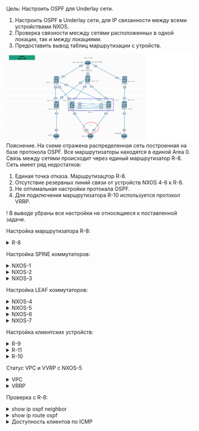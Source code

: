 Цель: Настроить OSPF для Underlay сети.

1. Настроить OSPF в Underlay сети, для IP связанности между всеми устройствами NXOS.
2. Проверка связности месжду сетями расположенных в одной локации, так и между локациями.
3. Предоставить вывод таблиц маршрутизации с утройств.

![](img/lab_schema2.png)
Пояснение. На схеме отражена распределенная сеть построенная на базе протокола OSPF. Все маршрутизаторы находятся в единой Area 0. Связь между сетями происходит через единый маршрутизатор R-8.
Сеть имеет ряд недостатков:

1. Единая точка отказа. Маршрутизацтор R-8.
2. Отсутствие резервных линий связи от устройств NXOS 4-6 к R-8.
3. Не оптимальная настройки протокала OSPF.
4. Для подключения маршрутизатора R-10 используется протокол VRRP.

! В выводе убраны все настройки не относящиеся к поставленной задаче.

Настройка маршрутизатора R-8:
<details>
<summary>R-8</summary>
<pre><code>

interface Loopback0
 ip address 1.1.1.255 255.255.255.255
!
interface Ethernet0/0
 ip address 10.10.10.0 255.255.255.254
!
interface Ethernet0/1
 ip address 10.10.10.2 255.255.255.254
!
interface Ethernet0/2
 ip address 10.10.10.4 255.255.255.254
!
interface Ethernet0/3
 no ip address
!
router ospf 1
 router-id 1.1.1.255
 passive-interface default
 no passive-interface Ethernet0/0
 no passive-interface Ethernet0/1
 no passive-interface Ethernet0/2
 network 1.1.1.255 0.0.0.0 area 0
 network 10.10.10.0 0.0.0.1 area 0
 network 10.10.10.2 0.0.0.1 area 0
 network 10.10.10.4 0.0.0.1 area 0

</code></pre>
</details>

Настройка SPINE коммутаторов:
<details>
<summary>NXOS-1</summary>
<pre><code>
SPINE-1# show run

feature ospf
feature interface-vlan
feature hsrp
feature lacp
feature vpc

interface Ethernet1/1
  no switchport
  ip address 10.10.10.1/31
  ip router ospf UNDERLAY area 0.0.0.0
  no shutdown

interface Ethernet1/2
  no switchport
  medium p2p
  ip unnumbered loopback0
  ip router ospf UNDERLAY area 0.0.0.0
  no shutdown

interface Ethernet1/3
  no switchport
  medium p2p
  ip unnumbered loopback0
  ip router ospf UNDERLAY area 0.0.0.0
  no shutdown

interface Ethernet1/4
  no switchport
  medium p2p
  ip unnumbered loopback0
  ip router ospf UNDERLAY area 0.0.0.0
  no shutdown

interface loopback0
  ip address 1.1.1.1/32
  ip router ospf UNDERLAY area 0.0.0.0
cli alias name wr copy running-config startup-config
line console
line vty
boot nxos bootflash:/nxos.9.2.2.bin
router ospf UNDERLAY
  router-id 1.1.1.1
  log-adjacency-changes detail

</code></pre>
</details>

<details>
<summary>NXOS-2</summary>
<pre><code>
SPINE-2# show run
feature ospf
feature interface-vlan
feature hsrp
feature lacp
feature vpc

interface Ethernet1/1
  no switchport
  ip address 10.10.10.3/31
  ip router ospf UNDERLAY area 0.0.0.0
  no shutdown

interface Ethernet1/2
  no switchport
  medium p2p
  ip unnumbered loopback0
  ip router ospf UNDERLAY area 0.0.0.0
  no shutdown

interface Ethernet1/3
  no switchport
  medium p2p
  ip unnumbered loopback0
  ip router ospf UNDERLAY area 0.0.0.0
  no shutdown

interface Ethernet1/4
  no switchport
  medium p2p
  ip unnumbered loopback0
  ip router ospf UNDERLAY area 0.0.0.0
  no shutdown

interface loopback0
  ip address 1.1.1.2/32
  ip router ospf UNDERLAY area 0.0.0.0
cli alias name wr copy running-config startup-config
line console
line vty
boot nxos bootflash:/nxos.9.2.2.bin
router ospf UNDERLAY
  router-id 1.1.1.2
  log-adjacency-changes detail

</code></pre>
</details>

<details>
<summary>NXOS-3</summary>
<pre><code>

SPINE-3# show run
feature ospf
feature interface-vlan
feature hsrp
feature lacp
feature vpc

interface Ethernet1/1
  no switchport
  ip address 10.10.10.5/31
  ip router ospf UNDERLAY area 0.0.0.0
  no shutdown

interface Ethernet1/2
  no switchport
  medium p2p
  ip unnumbered loopback0
  ip router ospf UNDERLAY area 0.0.0.0
  no shutdown

interface loopback0
  ip address 1.1.1.3/32
  ip router ospf UNDERLAY area 0.0.0.0
cli alias name wr copy running-config startup-config
line console
line vty
boot nxos bootflash:/nxos.9.2.2.bin
router ospf UNDERLAY
  router-id 1.1.1.3
  log-adjacency-changes detail

</code></pre>
</details>

Настройка LEAF коммутаторов:

<details>
<summary>NXOS-4</summary>
<pre><code>

feature ospf
feature interface-vlan
feature hsrp
feature lacp
feature vpc

ip prefix-list redistribute_list seq 5 permit 10.0.0.0/30
route-map OSPF-redistribute permit 10
  match ip address prefix-list redistribute_list

interface Ethernet1/1
  no switchport
  medium p2p
  ip unnumbered loopback0
  ip router ospf UNDERLAY area 0.0.0.0
  no shutdown

interface Ethernet1/2
  no switchport
  ip address 10.0.0.1/30
  no shutdown

interface Ethernet1/3
  no switchport
  medium p2p
  ip unnumbered loopback0
  ip router ospf UNDERLAY area 0.0.0.0
  no shutdown

  interface loopback0
  ip address 1.1.1.4/32
  ip router ospf UNDERLAY area 0.0.0.0
cli alias name wr copy running-config startup-config
line console
line vty
boot nxos bootflash:/nxos.9.2.2.bin
router ospf UNDERLAY
  router-id 1.1.1.4
  redistribute direct route-map OSPF-redistribute
  log-adjacency-changes detail

</code></pre>
</details>

<details>
<summary>NXOS-5</summary>
<pre><code>

feature vrrp
cfs eth distribute
feature ospf
feature interface-vlan
feature hsrp
feature lacp
feature vpc

vlan 1-2
vlan 2
  name Client-Vlan2

ip prefix-list redistribute_list seq 5 permit 10.0.1.0/24
route-map OSPF-redistribute permit 10
  match ip address prefix-list redistribute_list
vrf context VPC
vrf context management
vpc domain 1
  role priority 100
  peer-keepalive destination 10.200.100.2 source 10.200.100.1 vrf VPC


interface Vlan1

interface Vlan2
  no shutdown
  ip address 10.0.1.254/24
  vrrp 2
    priority 1
    address 10.0.1.1
    no shutdown

interface port-channel1
  description *** VPC PEERLINK ***
  switchport mode trunk
  spanning-tree port type network
  vpc peer-link

interface port-channel2
  switchport access vlan 2
  vpc 1

interface Ethernet1/1
  no switchport
  medium p2p
  ip unnumbered loopback0
  ip router ospf UNDERLAY area 0.0.0.0
  no shutdown

interface Ethernet1/2
  switchport access vlan 2
  channel-group 2 mode active

interface Ethernet1/3
  no switchport
  medium p2p
  ip unnumbered loopback0
  ip router ospf UNDERLAY area 0.0.0.0
  no shutdown

interface Ethernet1/4
  description *** VPC KEEPALIVE LINK ***
  no switchport
  vrf member VPC
  ip address 10.200.100.1/24
  no shutdown

interface Ethernet1/5
  switchport mode trunk
  channel-group 1 mode active

interface Ethernet1/6
  switchport mode trunk
  channel-group 1 mode active

interface loopback0
  ip address 1.1.1.5/32
  ip router ospf UNDERLAY area 0.0.0.0
cli alias name wr copy running-config startup-config
line console
line vty
boot nxos bootflash:/nxos.9.2.2.bin
router ospf UNDERLAY
  router-id 1.1.1.5
  redistribute direct route-map OSPF-redistribute
  log-adjacency-changes detail

</code></pre>
</details>

<details>
<summary>NXOS-6</summary>
<pre><code>

feature vrrp
cfs eth distribute
feature ospf
feature interface-vlan
feature hsrp
feature lacp
feature vpc

vlan 1-2
vlan 2
  name Client-Vlan2

ip prefix-list redistribute_list seq 5 permit 10.0.1.0/24
route-map OSPF-redistribute permit 10
  match ip address prefix-list redistribute_list
vrf context VPC
vrf context management
vpc domain 1
  role priority 1
  peer-keepalive destination 10.200.100.1 source 10.200.100.2 vrf VPC


interface Vlan1

interface Vlan2
  no shutdown
  ip address 10.0.1.253/24
  vrrp 2
    priority 2
    address 10.0.1.1
    no shutdown

interface port-channel1
  description *** VPC PEERLINK ***
  switchport mode trunk
  spanning-tree port type network
  vpc peer-link

interface port-channel2
  switchport access vlan 2
  vpc 1

interface Ethernet1/1
  no switchport
  medium p2p
  ip unnumbered loopback0
  ip router ospf UNDERLAY area 0.0.0.0
  no shutdown

interface Ethernet1/2
  switchport access vlan 2
  channel-group 2 mode active

interface Ethernet1/3
  no switchport
  medium p2p
  ip unnumbered loopback0
  ip router ospf UNDERLAY area 0.0.0.0
  no shutdown

interface Ethernet1/4
  description *** VPC KEEPALIVE LINK ***
  no switchport
  vrf member VPC
  ip address 10.200.100.2/24
  no shutdown

interface Ethernet1/5
  switchport mode trunk
  channel-group 1 mode active

interface Ethernet1/6
  switchport mode trunk
  channel-group 1 mode active

interface loopback0
  ip address 1.1.1.6/32
  ip router ospf UNDERLAY area 0.0.0.0
cli alias name wr copy running-config startup-config
line console
line vty
boot nxos bootflash:/nxos.9.2.2.bin
router ospf UNDERLAY
  router-id 1.1.1.6
  redistribute direct route-map OSPF-redistribute
  log-adjacency-changes detail

</code></pre>
</details>


<details>
<summary>NXOS-7</summary>
<pre><code>

cfs eth distribute
feature ospf
feature interface-vlan
feature hsrp
feature lacp
feature vpc

vlan 1

ip prefix-list redistribute_list seq 5 permit 10.0.2.0/30
route-map OSPF-redistribute permit 10
  match ip address prefix-list redistribute_list

interface Ethernet1/1
  no switchport
  medium p2p
  ip unnumbered loopback0
  ip router ospf UNDERLAY area 0.0.0.0
  no shutdown

interface Ethernet1/2
  no switchport
  ip address 10.0.2.1/30
  no shutdown

interface loopback0
  ip address 1.1.1.7/32
  ip router ospf UNDERLAY area 0.0.0.0
cli alias name wr copy running-config startup-config
line console
line vty
boot nxos bootflash:/nxos.9.2.2.bin
router ospf UNDERLAY
  router-id 1.1.1.7
  redistribute direct route-map OSPF-redistribute
  log-adjacency-changes detail

</code></pre>
</details>


Настройка клиентских устройств:
<details>
<summary>R-9</summary>
<pre><code>

interface Ethernet0/0
 ip address 10.0.0.2 255.255.255.252

ip route 0.0.0.0 0.0.0.0 10.0.0.1

</code></pre>
</details>

<details>
<summary>R-11</summary>
<pre><code>

interface Ethernet0/0
 ip address 10.0.2.2 255.255.255.252

ip route 0.0.0.0 0.0.0.0 10.0.2.1

</code></pre>
</details>

<details>
<summary>R-10</summary>
<pre><code>

interface Port-channel1
 switchport access vlan 2
 switchport mode access
!
interface Ethernet0/0
 switchport access vlan 2
 switchport mode access
 channel-group 1 mode active
!
interface Ethernet0/1
 switchport access vlan 2
 switchport mode access
 channel-group 1 mode active

interface Vlan2
 ip address 10.0.1.2 255.255.255.0

ip route 0.0.0.0 0.0.0.0 10.0.1.1

</code></pre>
</details>

Статус VPC и VVRP c NXOS-5
<details>
<summary>VPC</summary>
<pre><code>

(*) - local vPC is down, forwarding via vPC peer-link

vPC domain id                     : 1
Peer status                       : peer adjacency formed ok
vPC keep-alive status             : peer is alive
Configuration consistency status  : success
Per-vlan consistency status       : success
Type-2 consistency status         : success
vPC role                          : secondary
Number of vPCs configured         : 1
Peer Gateway                      : Disabled
Dual-active excluded VLANs        : -
Graceful Consistency Check        : Enabled
Auto-recovery status              : Disabled
Delay-restore status              : Timer is off.(timeout = 30s)
Delay-restore SVI status          : Timer is off.(timeout = 10s)
Operational Layer3 Peer-router    : Disabled

vPC Peer-link status
---------------------------------------------------------------------
id    Port   Status Active vlans
--    ----   ------ -------------------------------------------------
1     Po1    up     1-2

vPC status
----------------------------------------------------------------------------
Id    Port          Status Consistency Reason                Active vlans
--    ------------  ------ ----------- ------                ---------------
1     Po2           up     success     success               2


</code></pre>
</details>

<details>
<summary>VRRP</summary>
<pre><code>
Vlan2 - Group 2 (IPV4)
     State is Backup
     Virtual IP address is 10.0.1.1
     Priority 1, Configured 1
     Forwarding threshold(for VPC), lower: 1 upper: 1
     Advertisement interval 1
     Preemption enabled
     Virtual MAC address is 0000.5e00.0102
     Master router is 10.0.1.253

</code></pre>
</details>

Проверка с R-8:
<details>
<summary>show ip ospf neighbor</summary>
<pre><code>

Neighbor ID     Pri   State           Dead Time   Address         Interface
1.1.1.3           1   FULL/BDR        00:00:32    10.10.10.5      Ethernet0/2
1.1.1.2           1   FULL/BDR        00:00:35    10.10.10.3      Ethernet0/1
1.1.1.1           1   FULL/BDR        00:00:36    10.10.10.1      Ethernet0/0

</code></pre>
</details>

<details>
<summary>show ip route ospf</summary>
<pre><code>
1.0.0.0/32 is subnetted, 8 subnets
O        1.1.1.1 [110/11] via 10.10.10.1, 00:26:41, Ethernet0/0
O        1.1.1.2 [110/11] via 10.10.10.3, 00:27:13, Ethernet0/1
O        1.1.1.3 [110/11] via 10.10.10.5, 00:26:52, Ethernet0/2
O        1.1.1.4 [110/51] via 10.10.10.3, 00:18:08, Ethernet0/1
           [110/51] via 10.10.10.1, 00:17:58, Ethernet0/0
O        1.1.1.5 [110/51] via 10.10.10.3, 00:27:02, Ethernet0/1
           [110/51] via 10.10.10.1, 00:26:31, Ethernet0/0
O        1.1.1.6 [110/51] via 10.10.10.3, 00:27:02, Ethernet0/1
           [110/51] via 10.10.10.1, 00:26:41, Ethernet0/0
O        1.1.1.7 [110/51] via 10.10.10.5, 00:26:52, Ethernet0/2
10.0.0.0/8 is variably subnetted, 9 subnets, 4 masks
O E2     10.0.0.0/30 [110/20] via 10.10.10.3, 00:18:08, Ethernet0/1
               [110/20] via 10.10.10.1, 00:17:58, Ethernet0/0
O E2     10.0.1.0/24 [110/20] via 10.10.10.3, 00:27:02, Ethernet0/1
               [110/20] via 10.10.10.1, 00:26:41, Ethernet0/0
O E2     10.0.2.0/30 [110/20] via 10.10.10.5, 00:26:52, Ethernet0/2

</code></pre>
</details>

<details>
<summary>Доступность клиентов по ICMP</summary>
<pre><code>
ping 10.0.0.2 re 100
Type escape sequence to abort.
Sending 100, 100-byte ICMP Echos to 10.0.0.2, timeout is 2 seconds:
!!!!!!!!!!!!!!!!!!!!!!!!!!!!!!!!!!!!!!!!!!!!!!!!!!!!!!!!!!!!!!!!!!!!!!
!!!!!!!!!!!!!!!!!!!!!!!!!!!!!!
Success rate is 100 percent (100/100), round-trip min/avg/max = 6/12/28 ms


ping 10.0.1.2 re 100
Type escape sequence to abort.
Sending 100, 100-byte ICMP Echos to 10.0.1.2, timeout is 2 seconds:
!!!!!!!!!!!!!!!!!!!!!!!!!!!!!!!!!!!!!!!!!!!!!!!!!!!!!!!!!!!!!!!!!!!!!!
!!!!!!!!!!!!!!!!.!!!!!!!!!!!!!!
Success rate is 100 percent (100/100), round-trip min/avg/max = 16/21/44 ms

ping 10.0.2.2 re 100
Type escape sequence to abort.
Sending 100, 100-byte ICMP Echos to 10.0.2.2, timeout is 2 seconds:
!!!!!!!!!!!!!!!!!!!!!!!!!!!!!!!!!!!!!!!!!!!!!!!!!!!!!!!!!!!!!!!!!!!!!!
!!!!!!!!!!!!!!!!!!!!!!!!!!!!!!

</code></pre>
</details>
